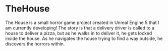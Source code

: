 # TheHouse
The House is a small horror game project created in Unreal Engine 5 that I am currently developing! The story is that a delivery driver is called to a house to deliver a pizza, but as he walks in to deliver it, he gets locked inside the house. As he navigates the house trying to find a way outside, he discovers the horrors within. 
